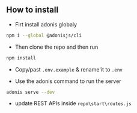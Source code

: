 

## How to install

- Firt install adonis globaly

```bash
npm i --global @adonisjs/cli
```


- Then clone the repo and then run

```bash
npm install
```

- Copy/past `.env.example` & rename'it to `.env`


- Use the adonis command to run the server

```bash
adonis serve --dev
```


- update REST APIs inside `repo\start\routes.js`
